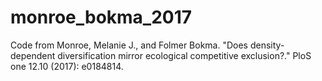 # monroe_bokma_2017
Code from Monroe, Melanie J., and Folmer Bokma. "Does density-dependent diversification mirror ecological competitive exclusion?." PloS one 12.10 (2017): e0184814.
